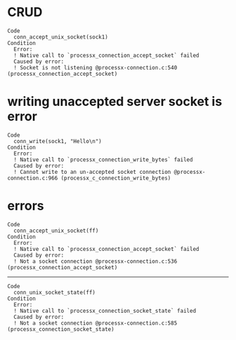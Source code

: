 # CRUD

    Code
      conn_accept_unix_socket(sock1)
    Condition
      Error:
      ! Native call to `processx_connection_accept_socket` failed
      Caused by error:
      ! Socket is not listening @processx-connection.c:540 (processx_connection_accept_socket)

# writing unaccepted server socket is error

    Code
      conn_write(sock1, "Hello\n")
    Condition
      Error:
      ! Native call to `processx_connection_write_bytes` failed
      Caused by error:
      ! Cannot write to an un-accepted socket connection @processx-connection.c:966 (processx_c_connection_write_bytes)

# errors

    Code
      conn_accept_unix_socket(ff)
    Condition
      Error:
      ! Native call to `processx_connection_accept_socket` failed
      Caused by error:
      ! Not a socket connection @processx-connection.c:536 (processx_connection_accept_socket)

---

    Code
      conn_unix_socket_state(ff)
    Condition
      Error:
      ! Native call to `processx_connection_socket_state` failed
      Caused by error:
      ! Not a socket connection @processx-connection.c:585 (processx_connection_socket_state)

